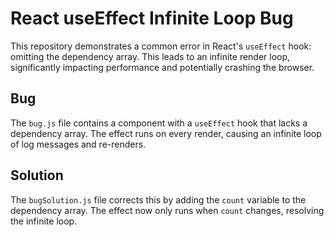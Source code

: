 # React useEffect Infinite Loop Bug

This repository demonstrates a common error in React's `useEffect` hook:  omitting the dependency array. This leads to an infinite render loop, significantly impacting performance and potentially crashing the browser.

## Bug

The `bug.js` file contains a component with a `useEffect` hook that lacks a dependency array. The effect runs on every render, causing an infinite loop of log messages and re-renders.

## Solution

The `bugSolution.js` file corrects this by adding the `count` variable to the dependency array.  The effect now only runs when `count` changes, resolving the infinite loop.